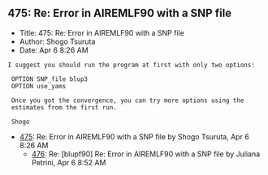 ## 475: Re: Error in AIREMLF90 with a SNP file

- Title: 475: Re: Error in AIREMLF90 with a SNP file
- Author: Shogo Tsuruta
- Date: Apr 6 8:26 AM

```
I suggest you should run the program at first with only two options:

 OPTION SNP_file blup3
 OPTION use_yams

 Once you got the convergence, you can try more options using the 
 estimates from the first run.

 Shogo
```

- [475](0475.md): Re: Error in AIREMLF90 with a SNP file by Shogo Tsuruta, Apr 6 8:26 AM
    - [476](0476.md): Re: [blupf90] Re: Error in AIREMLF90 with a SNP file by Juliana Petrini, Apr 6 8:52 AM
